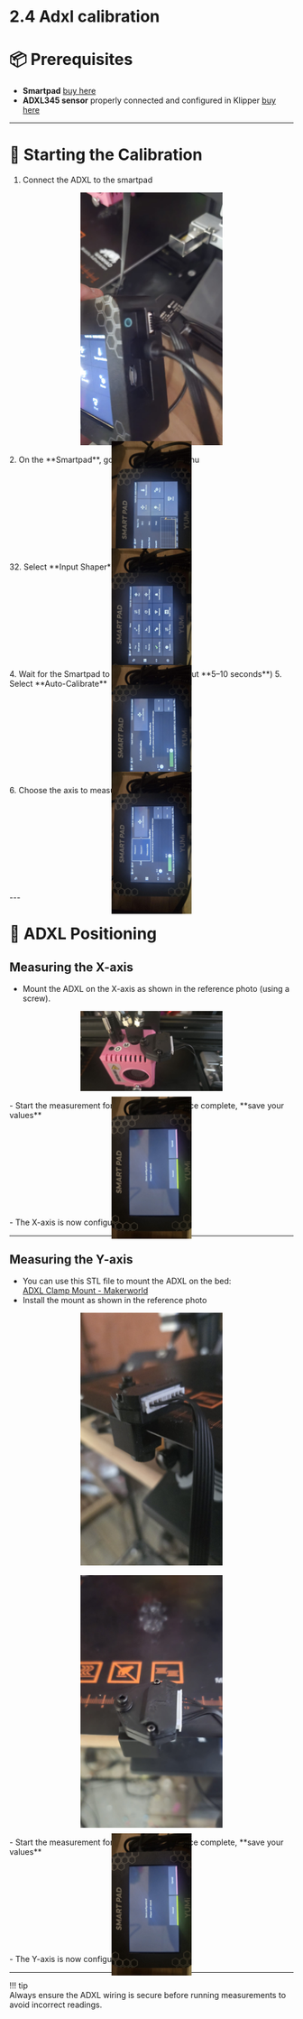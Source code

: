 # 2.4 Adxl calibration

# 📦 Prerequisites
- **Smartpad**  [buy here](https://wanhao-europe.com/products/wanhao-klipper-pad?variant=50407737753940)
- **ADXL345 sensor** properly connected and configured in Klipper  [buy here](https://wanhao-europe.com/products/capteur-adxl-test?_pos=1&_psq=adxl&_ss=e&_v=1.0)  

---

# 🚀 Starting the Calibration

1. Connect the ADXL to the smartpad
<p align="center">
  <img src="/img/KlipperSmartPad/ADXL/009.jpg" alt="ADXL" style="width:50%;" />
</p>
2. On the **Smartpad**, go to the **More** menu  
<p align="center">
  <img src="/img/KlipperSmartPad/ADXL/005.jpg" alt="ADXL" style="width:50%; transform: rotate(-90deg)" />
</p>
32. Select **Input Shaper**  
<p align="center">
  <img src="/img/KlipperSmartPad/ADXL/006.jpg" alt="ADXL" style="width:50%; transform: rotate(-90deg)" />
</p>
4. Wait for the Smartpad to detect the ADXL (about **5–10 seconds**)  
5. Select **Auto-Calibrate**  
<p align="center">
  <img src="/img/KlipperSmartPad/ADXL/007.jpg" alt="ADXL" style="width:50%; transform: rotate(-90deg)" />
</p>
6. Choose the axis to measure (**X** or **Y**)  
<p align="center">
  <img src="/img/KlipperSmartPad/ADXL/008.jpg" alt="ADXL" style="width:50%; transform: rotate(-90deg)" />
</p>
---

# 📏 ADXL Positioning

## Measuring the X-axis
- Mount the ADXL on the X-axis as shown in the reference photo (using a screw).  
<p align="center">
  <img src="/img/KlipperSmartPad/ADXL/004.jpg" alt="ADXL" style="width:50%;" />
</p>
- Start the measurement for the **X-axis**  
- Once complete, **save your values**  
<p align="center">
  <img src="/img/KlipperSmartPad/ADXL/001.jpg" alt="ADXL" style="width:50%; transform: rotate(-90deg)" />
</p>
- The X-axis is now configured ✅  

---

## Measuring the Y-axis
- You can use this STL file to mount the ADXL on the bed:  
  [ADXL Clamp Mount - Makerworld](https://makerworld.com/fr/models/1197743-adxl-clamp-mount-work-on-heatbed-nozzle?from=search)  
- Install the mount as shown in the reference photo  
<p align="center">
  <img src="/img/KlipperSmartPad/ADXL/003.jpg" alt="ADXL" style="width:50%;" />
</p>
<p align="center">
  <img src="/img/KlipperSmartPad/ADXL/002.jpg" alt="ADXL" style="width:50%;" />
</p>
- Start the measurement for the **Y-axis**  
- Once complete, **save your values**  
<p align="center">
  <img src="/img/KlipperSmartPad/ADXL/001.jpg" alt="ADXL" style="width:50%; transform: rotate(-90deg)" />
</p>
- The Y-axis is now configured ✅  

---

!!! tip  
    Always ensure the ADXL wiring is secure before running measurements to avoid incorrect readings.
